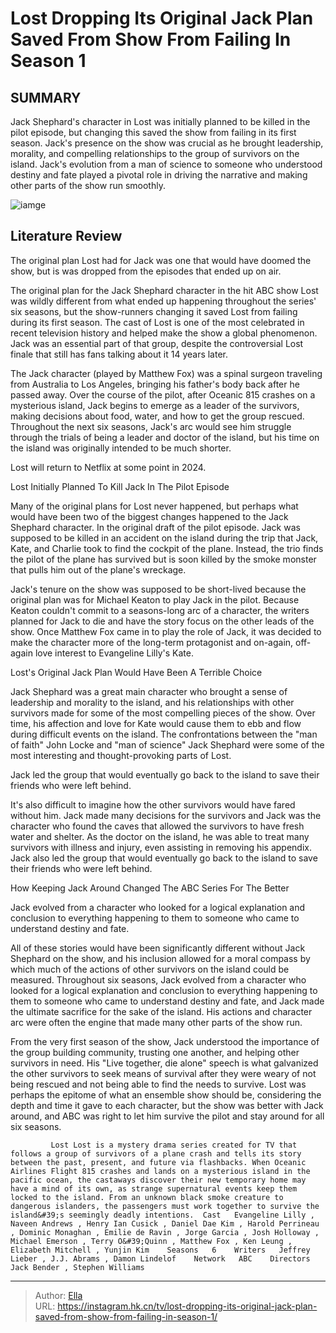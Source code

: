 # Lost Dropping Its Original Jack Plan Saved From Show From Failing In Season 1


## SUMMARY 



  Jack Shephard&#39;s character in Lost was initially planned to be killed in the pilot episode, but changing this saved the show from failing in its first season.   Jack&#39;s presence on the show was crucial as he brought leadership, morality, and compelling relationships to the group of survivors on the island.   Jack&#39;s evolution from a man of science to someone who understood destiny and fate played a pivotal role in driving the narrative and making other parts of the show run smoothly.  

![iamge](https://static1.srcdn.com/wordpress/wp-content/uploads/2023/01/lost-cast-featuring-jack-and-vincent.jpg)

## Literature Review
The original plan Lost had for Jack was one that would have doomed the show, but is was dropped from the episodes that ended up on air. 




The original plan for the Jack Shephard character in the hit ABC show Lost was wildly different from what ended up happening throughout the series&#39; six seasons, but the show-runners changing it saved Lost from failing during its first season. The cast of Lost is one of the most celebrated in recent television history and helped make the show a global phenomenon. Jack was an essential part of that group, despite the controversial Lost finale that still has fans talking about it 14 years later.




The Jack character (played by Matthew Fox) was a spinal surgeon traveling from Australia to Los Angeles, bringing his father&#39;s body back after he passed away. Over the course of the pilot, after Oceanic 815 crashes on a mysterious island, Jack begins to emerge as a leader of the survivors, making decisions about food, water, and how to get the group rescued. Throughout the next six seasons, Jack&#39;s arc would see him struggle through the trials of being a leader and doctor of the island, but his time on the island was originally intended to be much shorter.



Lost will return to Netflix at some point in 2024.





 Lost Initially Planned To Kill Jack In The Pilot Episode 
          




Many of the original plans for Lost never happened, but perhaps what would have been two of the biggest changes happened to the Jack Shephard character. In the original draft of the pilot episode. Jack was supposed to be killed in an accident on the island during the trip that Jack, Kate, and Charlie took to find the cockpit of the plane. Instead, the trio finds the pilot of the plane has survived but is soon killed by the smoke monster that pulls him out of the plane&#39;s wreckage.

Jack&#39;s tenure on the show was supposed to be short-lived because the original plan was for Michael Keaton to play Jack in the pilot. Because Keaton couldn&#39;t commit to a seasons-long arc of a character, the writers planned for Jack to die and have the story focus on the other leads of the show. Once Matthew Fox came in to play the role of Jack, it was decided to make the character more of the long-term protagonist and on-again, off-again love interest to Evangeline Lilly&#39;s Kate.



 Lost&#39;s Original Jack Plan Would Have Been A Terrible Choice 
          




Jack Shephard was a great main character who brought a sense of leadership and morality to the island, and his relationships with other survivors made for some of the most compelling pieces of the show. Over time, his affection and love for Kate would cause them to ebb and flow during difficult events on the island. The confrontations between the &#34;man of faith&#34; John Locke and &#34;man of science&#34; Jack Shephard were some of the most interesting and thought-provoking parts of Lost.



Jack led the group that would eventually go back to the island to save their friends who were left behind.




It&#39;s also difficult to imagine how the other survivors would have fared without him. Jack made many decisions for the survivors and Jack was the character who found the caves that allowed the survivors to have fresh water and shelter. As the doctor on the island, he was able to treat many survivors with illness and injury, even assisting in removing his appendix. Jack also led the group that would eventually go back to the island to save their friends who were left behind.






 How Keeping Jack Around Changed The ABC Series For The Better 
          



Jack evolved from a character who looked for a logical explanation and conclusion to everything happening to them to someone who came to understand destiny and fate.




All of these stories would have been significantly different without Jack Shephard on the show, and his inclusion allowed for a moral compass by which much of the actions of other survivors on the island could be measured. Throughout six seasons, Jack evolved from a character who looked for a logical explanation and conclusion to everything happening to them to someone who came to understand destiny and fate, and Jack made the ultimate sacrifice for the sake of the island. His actions and character arc were often the engine that made many other parts of the show run.




From the very first season of the show, Jack understood the importance of the group building community, trusting one another, and helping other survivors in need. His &#34;Live together, die alone&#34; speech is what galvanized the other survivors to seek means of survival after they were weary of not being rescued and not being able to find the needs to survive. Lost was perhaps the epitome of what an ensemble show should be, considering the depth and time it gave to each character, but the show was better with Jack around, and ABC was right to let him survive the pilot and stay around for all six seasons.

             Lost Lost is a mystery drama series created for TV that follows a group of survivors of a plane crash and tells its story between the past, present, and future via flashbacks. When Oceanic Airlines Flight 815 crashes and lands on a mysterious island in the pacific ocean, the castaways discover their new temporary home may have a mind of its own, as strange supernatural events keep them locked to the island. From an unknown black smoke creature to dangerous islanders, the passengers must work together to survive the island&#39;s seemingly deadly intentions.  Cast   Evangeline Lilly , Naveen Andrews , Henry Ian Cusick , Daniel Dae Kim , Harold Perrineau , Dominic Monaghan , Emilie de Ravin , Jorge Garcia , Josh Holloway , Michael Emerson , Terry O&#39;Quinn , Matthew Fox , Ken Leung , Elizabeth Mitchell , Yunjin Kim    Seasons   6    Writers   Jeffrey Lieber , J.J. Abrams , Damon Lindelof    Network   ABC    Directors   Jack Bender , Stephen Williams       


---

> Author: [Ella](https://instagram.hk.cn/)  
> URL: https://instagram.hk.cn/tv/lost-dropping-its-original-jack-plan-saved-from-show-from-failing-in-season-1/  

